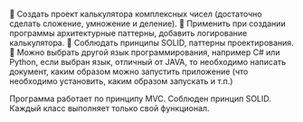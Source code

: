 📌 Создать проект калькулятора комплексных чисел (достаточно сделать сложение, умножение и деление). 
📌 Применить при создании программы архитектурные паттерны, добавить логирование калькулятора. 
📌 Соблюдать принципы SOLID, паттерны проектирования. 
📌 Можно выбрать другой язык программирования, например C# или Python, если выбран язык, отличный от JAVA, то необходимо написать документ, каким образом можно запустить приложение (что необходимо установить, каким образом запускать и т.п.)

Программа работает по принципу MVC. Соблюден принцип SOLID. Каждый класс выполняет только свой функционал.